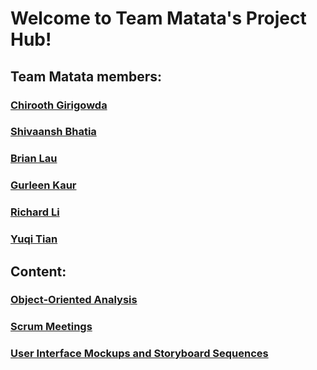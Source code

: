 # Welcome to Team Matata's Project Hub!
## Team Matata members:
### [Chirooth Girigowda](https://github.com/CHIROOTH)
### [Shivaansh Bhatia](https://github.com/shivaansh81001)
### [Brian Lau](https://github.com/laub141)
### [Gurleen Kaur](https://github.com/gkaur77)
### [Richard Li](https://github.com/rcli620)
### [Yuqi Tian](https://github.com/tracy8848)
## Content:
### [Object-Oriented Analysis](https://github.com/CMPUT301F24matata/matata-events/wiki/Object%E2%80%90Oriented-Analysis)
### [Scrum Meetings](https://github.com/CMPUT301F24matata/matata-events/wiki/Scrum-Meetings)
### [User Interface Mockups and Storyboard Sequences](https://github.com/CMPUT301F24matata/matata-events/wiki/User-Interface-Mockups-and-Storyboard-Sequences)
